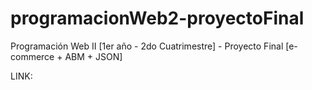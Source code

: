 # programacionWeb2-proyectoFinal
Programación Web II [1er año - 2do Cuatrimestre] - Proyecto Final [e-commerce + ABM + JSON]

LINK: 
